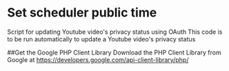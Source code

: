 # Set scheduler public time

Script for updating Youtube video's privacy status using OAuth
This code is to be run automatically to update a Youtube video's privacy status


##Get the Google PHP Client Library
Download the PHP Client Library from Google at https://developers.google.com/api-client-library/php/

